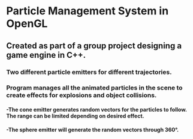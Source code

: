 # Particle Management System in OpenGL

## Created as part of a group project designing a game engine in C++.

### Two different particle emitters for different trajectories.



### Program manages all the animated particles in the scene to create effects for explosions and object collisions.

#### -The cone emitter generates random vectors for the particles to follow. The range can be limited depending on desired effect.
#### -The sphere emitter will generate the random vectors through 360°.
